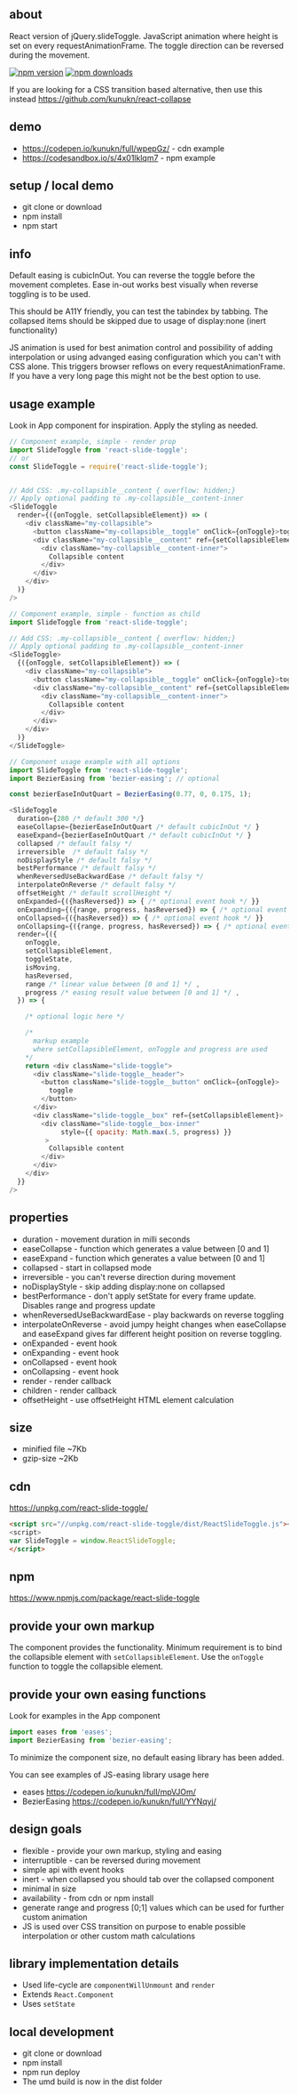 ## about
React version of jQuery.slideToggle. JavaScript animation where height is set on every requestAnimationFrame.
The toggle direction can be reversed during the movement.

[![npm version](https://img.shields.io/npm/v/react-slide-toggle.svg?style=flat-square)](https://www.npmjs.com/package/react-slide-toggle)
[![npm downloads](https://img.shields.io/npm/dm/react-slide-toggle.svg?style=flat-square)](https://www.npmjs.com/package/react-slide-toggle)


If you are looking for a CSS transition based alternative, then use this instead
https://github.com/kunukn/react-collapse


## demo

* https://codepen.io/kunukn/full/wpepGz/ - cdn example
* https://codesandbox.io/s/4x01lklqm7 - npm example

## setup / local demo

* git clone or download
* npm install
* npm start

## info

Default easing is cubicInOut. You can reverse the toggle before the movement completes. Ease in-out works best visually when reverse toggling is to be used.

This should be A11Y friendly, you can test the tabindex by tabbing. The collapsed items should be skipped due to usage of display:none (inert functionality)

JS animation is used for best animation control and possibility of adding interpolation or using advanged easing configuration which you can't with CSS alone. This triggers browser reflows on every requestAnimationFrame. If you have a very long page this might not be the best option to use.


## usage example

Look in App component for inspiration. Apply the styling as needed.


```js
// Component example, simple - render prop
import SlideToggle from 'react-slide-toggle';
// or
const SlideToggle = require('react-slide-toggle');


// Add CSS: .my-collapsible__content { overflow: hidden;}
// Apply optional padding to .my-collapsible__content-inner
<SlideToggle
  render={({onToggle, setCollapsibleElement}) => (
    <div className="my-collapsible">
      <button className="my-collapsible__toggle" onClick={onToggle}>toggle</button>
      <div className="my-collapsible__content" ref={setCollapsibleElement}>
        <div className="my-collapsible__content-inner">
          Collapsible content
        </div>
      </div>
    </div>
  )}
/>
```

```js
// Component example, simple - function as child
import SlideToggle from 'react-slide-toggle';

// Add CSS: .my-collapsible__content { overflow: hidden;}
// Apply optional padding to .my-collapsible__content-inner
<SlideToggle>
  {({onToggle, setCollapsibleElement}) => (
    <div className="my-collapsible">
      <button className="my-collapsible__toggle" onClick={onToggle}>toggle</button>
      <div className="my-collapsible__content" ref={setCollapsibleElement}>
        <div className="my-collapsible__content-inner">
          Collapsible content
        </div>
      </div>
    </div>
  )}
</SlideToggle>
```

```js
// Component usage example with all options
import SlideToggle from 'react-slide-toggle';
import BezierEasing from 'bezier-easing'; // optional

const bezierEaseInOutQuart = BezierEasing(0.77, 0, 0.175, 1);

<SlideToggle
  duration={280 /* default 300 */}
  easeCollapse={bezierEaseInOutQuart /* default cubicInOut */ }
  easeExpand={bezierEaseInOutQuart /* default cubicInOut */ }
  collapsed /* default falsy */
  irreversible  /* default falsy */
  noDisplayStyle /* default falsy */
  bestPerformance /* default falsy */
  whenReversedUseBackwardEase /* default falsy */
  interpolateOnReverse /* default falsy */
  offsetHeight /* default scrollHeight */
  onExpanded={({hasReversed}) => { /* optional event hook */ }}
  onExpanding={({range, progress, hasReversed}) => { /* optional event hook */ }}
  onCollapsed={({hasReversed}) => { /* optional event hook */ }}
  onCollapsing={({range, progress, hasReversed}) => { /* optional event hook */ }}
  render={({
    onToggle,
    setCollapsibleElement,
    toggleState,
    isMoving,
    hasReversed,
    range /* linear value between [0 and 1] */ ,
    progress /* easing result value between [0 and 1] */ ,
  }) => {

    /* optional logic here */

    /*
      markup example
      where setCollapsibleElement, onToggle and progress are used
    */
    return <div className="slide-toggle">
      <div className="slide-toggle__header">
        <button className="slide-toggle__button" onClick={onToggle}>
          toggle
        </button>
      </div>
      <div className="slide-toggle__box" ref={setCollapsibleElement}>
        <div className="slide-toggle__box-inner"
             style={{ opacity: Math.max(.5, progress) }}
         >
          Collapsible content
        </div>
      </div>
    </div>
  }}
/>
```

## properties

* duration - movement duration in milli seconds
* easeCollapse - function which generates a value between [0 and 1]
* easeExpand - function which generates a value between [0 and 1]
* collapsed - start in collapsed mode
* irreversible - you can't reverse direction during movement
* noDisplayStyle - skip adding display:none on collapsed
* bestPerformance - don't apply setState for every frame update. Disables range and progress update
* whenReversedUseBackwardEase - play backwards on reverse toggling
* interpolateOnReverse - avoid jumpy height changes when easeCollapse and easeExpand gives far different height position on reverse toggling.
* onExpanded - event hook
* onExpanding - event hook
* onCollapsed - event hook
* onCollapsing - event hook
* render - render callback
* children - render callback
* offsetHeight - use offsetHeight HTML element calculation

## size

* minified file ~7Kb
* gzip-size ~2Kb


## cdn

https://unpkg.com/react-slide-toggle/

```html
<script src="//unpkg.com/react-slide-toggle/dist/ReactSlideToggle.js"><script>
<script>
var SlideToggle = window.ReactSlideToggle;
</script>
```

## npm

https://www.npmjs.com/package/react-slide-toggle



## provide your own markup

The component provides the functionality.
Minimum requirement is to bind the collapsible element with `setCollapsibleElement`.
Use the `onToggle` function to toggle the collapsible element.


## provide your own easing functions

Look for examples in the App component

```js
import eases from 'eases';
import BezierEasing from 'bezier-easing';
```

To minimize the component size, no default easing library has been added.

You can see examples of JS-easing library usage here

* eases        https://codepen.io/kunukn/full/mpVJOm/
* BezierEasing https://codepen.io/kunukn/full/YYNqyj/


## design goals

* flexible - provide your own markup, styling and easing
* interruptible - can be reversed during movement
* simple api with event hooks
* inert - when collapsed you should tab over the collapsed component
* minimal in size
* availability - from cdn or npm install
* generate range and progress [0;1] values which can be used for further custom animation
* JS is used over CSS transition on purpose to enable possible interpolation or other custom math calculations


## library implementation details

* Used life-cycle are `componentWillUnmount` and `render`
* Extends `React.Component`
* Uses `setState`

## local development

* git clone or download
* npm install
* npm run deploy
* The umd build is now in the dist folder
